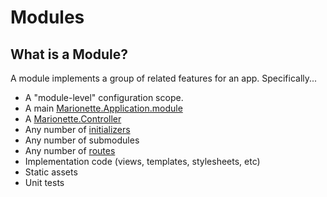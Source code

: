 # Modules

## What is a Module?

A module implements a group of related features for an app. Specifically...

* A "module-level" configuration scope.
* A main [Marionette.Application.module](https://github.com/marionettejs/backbone.marionette/blob/master/docs/marionette.application.module.md)
* A [Marionette.Controller](https://github.com/marionettejs/backbone.marionette/blob/master/docs/marionette.controller.md)
* Any number of [initializers](/initializers.html)
* Any number of submodules
* Any number of [routes](/modules/routes.html)
* Implementation code (views, templates, stylesheets, etc)
* Static assets
* Unit tests

